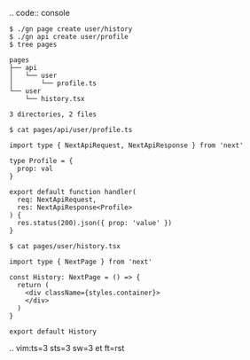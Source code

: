 .. code:: console

    $ ./gn page create user/history
    $ ./gn api create user/profile 
    $ tree pages
    
    pages
    ├── api
    │   └── user
    │       └── profile.ts
    └── user
        └── history.tsx

    3 directories, 2 files

    $ cat pages/api/user/profile.ts

    import type { NextApiRequest, NextApiResponse } from 'next'

    type Profile = {
      prop: val
    }

    export default function handler(
      req: NextApiRequest,
      res: NextApiResponse<Profile>
    ) {
      res.status(200).json({ prop: 'value' })
    }

    $ cat pages/user/history.tsx

    import type { NextPage } from 'next'

    const History: NextPage = () => {
      return (
        <div className={styles.container}>
        </div>
      )
    }

    export default History

.. vim:ts=3 sts=3 sw=3 et ft=rst
